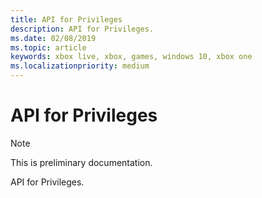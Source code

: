 ```yaml
---
title: API for Privileges
description: API for Privileges.
ms.date: 02/08/2019
ms.topic: article
keywords: xbox live, xbox, games, windows 10, xbox one
ms.localizationpriority: medium
---
```


# API for Privileges

> [!NOTE]
> This is preliminary documentation.

API for Privileges.
